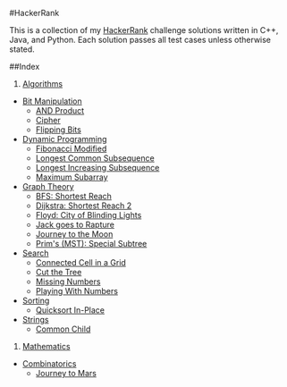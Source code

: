 #HackerRank

This is a collection of my [HackerRank](https://www.hackerrank.com) challenge solutions written in C++, Java, and Python. Each solution passes all test cases unless otherwise stated.

##Index

1. [Algorithms](/algorithms)
  - [Bit Manipulation](/algorithms/bit-manipulation)
    * [AND Product](/algorithms/bit-manipulation/and-product)
    * [Cipher](/algorithms/bit-manipulation/cipher)
    * [Flipping Bits](/algorithms/bit-manipulation/flipping-bits)
  - [Dynamic Programming](/algorithms/dynamic-programming)
    * [Fibonacci Modified](/algorithms/dynamic-programming/fibonacci-modified)
    * [Longest Common Subsequence](/algorithms/dynamic-programming/longest-common-subsequence)
    * [Longest Increasing Subsequence](/algorithms/dynamic-programming/longest-increasing-subsequence)
    * [Maximum Subarray](/algorithms/dynamic-programming/maximum-subarray)
  - [Graph Theory](/algorithms/graph-theory)
    * [BFS: Shortest Reach](/algorithms/graph-theory/bfs-shortest-reach)
    * [Dijkstra: Shortest Reach 2](/algorithms/graph-theory/dijkstra-shortest-reach-2)
    * [Floyd: City of Blinding Lights](/algorithms/graph-theory/floyd-city-of-blinding-lights)
    * [Jack goes to Rapture](/algorithms/graph-theory/jack-goes-to-rapture)
    * [Journey to the Moon](/algorithms/graph-theory/journey-to-the-moon)
    * [Prim's (MST): Special Subtree](algorithms/graph-theory/prims-mst-special-subtree)
  - [Search](/algorithms/search)
    * [Connected Cell in a Grid](/algorithms/search/connected-cell-in-a-grid)
    * [Cut the Tree](/algorithms/search/cut-the-tree)
    * [Missing Numbers](/algorithms/search/missing-numbers)
    * [Playing With Numbers](/algorithms/search/playing-with-numbers)
  - [Sorting](/algorithms/sorting)
    * [Quicksort In-Place](/algorithms/sorting/quicksort-in-place)
  - [Strings](/algorithms/strings)
    * [Common Child](/algorithms/strings/common-child)
1. [Mathematics](/mathematics)
  - [Combinatorics](/mathematics/combinatorics)
    * [Journey to Mars](/mathematics/combinatorics/journey-to-mars)
